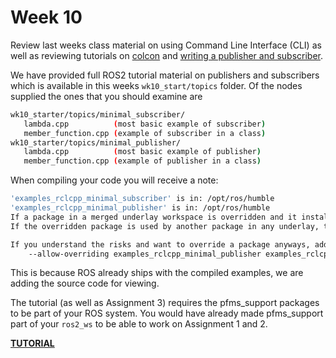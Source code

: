 Week 10
=========================

Review last weeks class material on using Command Line Interface (CLI) as well as reviewing tutorials on [colcon](https://docs.ros.org/en/humble/Tutorials/Beginner-Client-Libraries/Colcon-Tutorial.html) and [writing a publisher and subscriber](https://docs.ros.org/en/humble/Tutorials/Beginner-Client-Libraries/Writing-A-Simple-Cpp-Publisher-And-Subscriber.html).

We have provided full ROS2 tutorial material on publishers and subscribers which is available in this weeks `wk10_start/topics` folder. Of the nodes supplied the ones that you should examine are

```bash
wk10_starter/topics/minimal_subscriber/
   lambda.cpp          (most basic example of subscriber)
   member_function.cpp (example of subscriber in a class)
wk10_starter/topics/minimal_publisher/
   lambda.cpp          (most basic example of publisher)
   member_function.cpp (example of publisher in a class)
```

When compiling your code you will receive a note:

```bash
'examples_rclcpp_minimal_subscriber' is in: /opt/ros/humble
'examples_rclcpp_minimal_publisher' is in: /opt/ros/humble
If a package in a merged underlay workspace is overridden and it installs headers, then all packages in the overlay must sort their include directories by workspace order. Failure to do so may result in build failures or undefined behavior at run time.
If the overridden package is used by another package in any underlay, then the overriding package in the overlay must be API and ABI compatible or undefined behavior at run time may occur.

If you understand the risks and want to override a package anyways, add the following to the command line:
	--allow-overriding examples_rclcpp_minimal_publisher examples_rclcpp_minimal_subscriber
```

This is because ROS already ships with the compiled examples, we are adding the source code for viewing.

The tutorial (as well as Assignment 3) requires the pfms_support packages to be part of your ROS system. You would have already made pfms_support part of your `ros2_ws` to be able to work on Assignment 1 and 2.

**[TUTORIAL](./TUTORIAL.md)**
